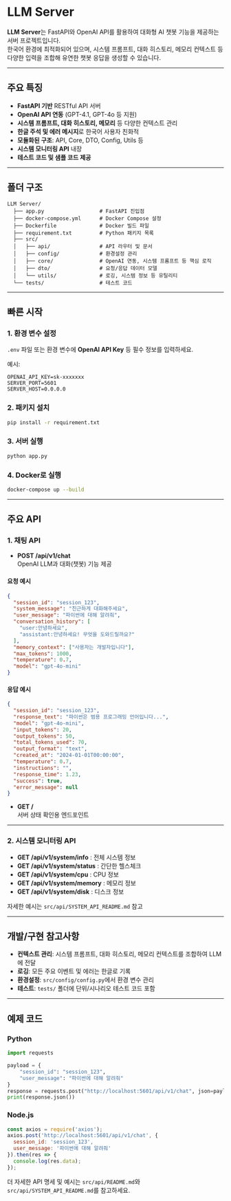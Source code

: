# LLM Server

**LLM Server**는 FastAPI와 OpenAI API를 활용하여 대화형 AI 챗봇 기능을 제공하는 서버 프로젝트입니다.  
한국어 환경에 최적화되어 있으며, 시스템 프롬프트, 대화 히스토리, 메모리 컨텍스트 등 다양한 입력을 조합해 유연한 챗봇 응답을 생성할 수 있습니다.

---

## 주요 특징

- **FastAPI 기반** RESTful API 서버
- **OpenAI API 연동** (GPT-4.1, GPT-4o 등 지원)
- **시스템 프롬프트, 대화 히스토리, 메모리** 등 다양한 컨텍스트 관리
- **한글 주석 및 에러 메시지**로 한국어 사용자 친화적
- **모듈화된 구조**: API, Core, DTO, Config, Utils 등
- **시스템 모니터링 API** 내장
- **테스트 코드 및 샘플 코드 제공**

---

## 폴더 구조

```
LLM Server/
  ├── app.py                  # FastAPI 진입점
  ├── docker-compose.yml      # Docker Compose 설정
  ├── Dockerfile              # Docker 빌드 파일
  ├── requirement.txt         # Python 패키지 목록
  ├── src/
  │   ├── api/                # API 라우터 및 문서
  │   ├── config/             # 환경설정 관리
  │   ├── core/               # OpenAI 연동, 시스템 프롬프트 등 핵심 로직
  │   ├── dto/                # 요청/응답 데이터 모델
  │   └── utils/              # 로깅, 시스템 정보 등 유틸리티
  └── tests/                  # 테스트 코드
```

---

## 빠른 시작

### 1. 환경 변수 설정

`.env` 파일 또는 환경 변수에 **OpenAI API Key** 등 필수 정보를 입력하세요.

예시:
```
OPENAI_API_KEY=sk-xxxxxxx
SERVER_PORT=5601
SERVER_HOST=0.0.0.0
```

### 2. 패키지 설치

```bash
pip install -r requirement.txt
```

### 3. 서버 실행

```bash
python app.py
```

### 4. Docker로 실행

```bash
docker-compose up --build
```

---

## 주요 API

### 1. 채팅 API

- **POST /api/v1/chat**  
  OpenAI LLM과 대화(챗봇) 기능 제공

#### 요청 예시

```json
{
  "session_id": "session_123",
  "system_message": "친근하게 대화해주세요",
  "user_message": "파이썬에 대해 알려줘",
  "conversation_history": [
    "user:안녕하세요",
    "assistant:안녕하세요! 무엇을 도와드릴까요?"
  ],
  "memory_context": ["사용자는 개발자입니다"],
  "max_tokens": 1000,
  "temperature": 0.7,
  "model": "gpt-4o-mini"
}
```

#### 응답 예시

```json
{
  "session_id": "session_123",
  "response_text": "파이썬은 범용 프로그래밍 언어입니다...",
  "model": "gpt-4o-mini",
  "input_tokens": 20,
  "output_tokens": 50,
  "total_tokens_used": 70,
  "output_format": "text",
  "created_at": "2024-01-01T00:00:00",
  "temperature": 0.7,
  "instructions": "",
  "response_time": 1.23,
  "success": true,
  "error_message": null
}
```

- **GET /**  
  서버 상태 확인용 엔드포인트

---

### 2. 시스템 모니터링 API

- **GET /api/v1/system/info** : 전체 시스템 정보
- **GET /api/v1/system/status** : 간단한 헬스체크
- **GET /api/v1/system/cpu** : CPU 정보
- **GET /api/v1/system/memory** : 메모리 정보
- **GET /api/v1/system/disk** : 디스크 정보

자세한 예시는 `src/api/SYSTEM_API_README.md` 참고

---

## 개발/구현 참고사항

- **컨텍스트 관리**: 시스템 프롬프트, 대화 히스토리, 메모리 컨텍스트를 조합하여 LLM에 전달
- **로깅**: 모든 주요 이벤트 및 에러는 한글로 기록
- **환경설정**: `src/config/config.py`에서 환경 변수 관리
- **테스트**: `tests/` 폴더에 단위/시나리오 테스트 코드 포함

---

## 예제 코드

### Python

```python
import requests

payload = {
    "session_id": "session_123",
    "user_message": "파이썬에 대해 알려줘"
}
response = requests.post("http://localhost:5601/api/v1/chat", json=payload)
print(response.json())
```

### Node.js

```javascript
const axios = require('axios');
axios.post('http://localhost:5601/api/v1/chat', {
  session_id: 'session_123',
  user_message: '파이썬에 대해 알려줘'
}).then(res => {
  console.log(res.data);
});
```


더 자세한 API 명세 및 예시는 `src/api/README.md`와 `src/api/SYSTEM_API_README.md`를 참고하세요. 